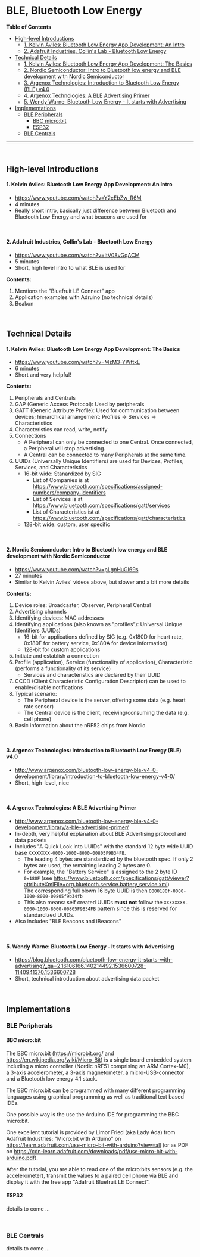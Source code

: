 # BLE, Bluetooth Low Energy

**Table of Contents**

- [High-level Introductions](#high-level-introductions)
    - [1. Kelvin Aviles: Bluetooth Low Energy App Development: An Intro](#1-kelvin-aviles-bluetooth-low-energy-app-development-an-intro)
    - [2. Adafruit Industries, Collin's Lab - Bluetooth Low Energy](#2-adafruit-industries-collins-lab---bluetooth-low-energy)
- [Technical Details](#technical-details)
    - [1. Kelvin Aviles: Bluetooth Low Energy App Development: The Basics](#1-kelvin-aviles-bluetooth-low-energy-app-development-the-basics)
    - [2. Nordic Semiconductor: Intro to Bluetooth low energy and BLE development with Nordic Semiconductor](#2-nordic-semiconductor-intro-to-bluetooth-low-energy-and-ble-development-with-nordic-semiconductor)
    - [3. Argenox Technologies: Introduction to Bluetooth Low Energy (BLE) v4.0](#3-argenox-technologies-introduction-to-bluetooth-low-energy-ble-v40)
    - [4. Argenox Technologies: A BLE Advertising Primer](#4-argenox-technologies-a-ble-advertising-primer)
    - [5. Wendy Warne: Bluetooth Low Energy - It starts with Advertising](#5-wendy-warne-bluetooth-low-energy---it-starts-with-advertising)
- [Implementations](#implementations)
  - [BLE Peripherals](#ble-peripherals)
    - [BBC micro:bit](#bbc-microbit)
    - [ESP32](#esp32)
  - [BLE Centrals](#ble-centrals)

<hr>

&nbsp;


## High-level Introductions

#### 1. Kelvin Aviles: Bluetooth Low Energy App Development: An Intro

* https://www.youtube.com/watch?v=Y2cEbZw_R6M
* 4 minutes
* Really short intro, basically just difference between Bluetooth and Bluetooth Low Energy and what beacons are used for

&nbsp;

#### 2. Adafruit Industries, Collin's Lab - Bluetooth Low Energy

* https://www.youtube.com/watch?v=ItV08vGqACM
* 5 minutes
* Short, high level intro to what BLE is used for 

**Contents:**
1. Mentions the "Bluefruit LE Connect" app
2. Application examples with Adruino (no technical details)
3. Beakon

&nbsp;


## Technical Details

#### 1. Kelvin Aviles: Bluetooth Low Energy App Development: The Basics
* https://www.youtube.com/watch?v=MzM3-YWftxE
* 6 minutes
* Short and very helpful!

**Contents:**
1. Peripherals and Centrals
2. GAP (Generic Access Protocol): Used by peripherals
3. GATT (Generic Attribute Profile): Used for communication between devices; hierarchical arrangement: Profiles -> Services -> Characteristics
4. Characteristics can read, write, notify
5. Connections
   * A Peripheral can only be connected to one Central. Once connected, a Peripheral will stop advertising.
   * A Central can be connected to many Peripherals at the same time.
6. UUIDs (Universally Unique Identifiers) are used for Devices, Profiles, Services, and Characteristics
   * 16-bit wide: Stanardized by SIG
     * List of Companies is at https://www.bluetooth.com/specifications/assigned-numbers/company-identifiers
     * List of Services is at https://www.bluetooth.com/specifications/gatt/services
     * List of Characteristics ist at https://www.bluetooth.com/specifications/gatt/characteristics
   * 128-bit wide: custom, user specific

&nbsp;


#### 2. Nordic Semiconductor: Intro to Bluetooth low energy and BLE development with Nordic Semiconductor

* https://www.youtube.com/watch?v=pLgnHuGI69s
* 27 minutes
* Similar to Kelvin Aviles' videos above, but slower and a bit more details

**Contents:**
1. Device roles: Broadcaster, Observer, Peripheral Central
2. Advertising channels
3. Identifying devices: MAC addresses
4. Identifying applications (also known as "profiles"): Universal Unique Identifiers (UUIDs)
   * 16-bit for applications defined by SIG (e.g. 0x180D for heart rate, 0x180F for battery service, 0x180A for device information)
   * 128-bit for custom applications
5. Initiate and establish a connection
6. Profile (application), Service (functionality of application), Characteristic (performs a functionality of its service)
   * Services and characteristics are declared by their UUID
7. CCCD (Client Characteristic Configuration Descriptor) can be used to enable/disable notifications
8. Typical scenario:
   * The Peripheral device is the server, offering some data (e.g. heart rate sensor)
   * The Central device is the client, receiving/consuming the data (e.g. cell phone)
9. Basic information about the nRF52 chips from Nordic

&nbsp;


#### 3. Argenox Technologies: Introduction to Bluetooth Low Energy (BLE) v4.0

* http://www.argenox.com/bluetooth-low-energy-ble-v4-0-development/library/introduction-to-bluetooth-low-energy-v4-0/
* Short, high-level, nice

&nbsp;


#### 4. Argenox Technologies: A BLE Advertising Primer

* http://www.argenox.com/bluetooth-low-energy-ble-v4-0-development/library/a-ble-advertising-primer/
* In-depth, very helpful explanation about BLE Advertising protocol and data packets
* Includes "A Quick Look into UUIDs" with the standard 12 byte wide UUID base `XXXXXXXX-0000-1000-8000-00805F9B34FB`.
  * The leading 4 bytes are standardized by the bluetooth spec. If only 2 bytes are used, the remaining leading 2 bytes are 0.
  * For example, the "Battery Service" is assigned to the 2 byte ID `0x180F` (see https://www.bluetooth.com/specifications/gatt/viewer?attributeXmlFile=org.bluetooth.service.battery_service.xml)<br>
    The corresponding full blown 16 byte UUID is then `0000180f-0000-1000-8000-00805f9b34fb`
  * This also means: self created UUIDs **must not** follow the `XXXXXXXX-0000-1000-8000-00805F9B34FB` pattern since this is reserved for standardized UUIDs.
* Also includes "BLE Beacons and iBeacons"

&nbsp;


#### 5. Wendy Warne: Bluetooth Low Energy - It starts with Advertising

* https://blog.bluetooth.com/bluetooth-low-energy-it-starts-with-advertising?_ga=2.16106166.140214492.1536600728-1140941370.1536600728
* Short, technical introduction about advertising data packet

&nbsp;


## Implementations

### BLE Peripherals

#### BBC micro:bit

The BBC micro:bit (https://microbit.org/ and https://en.wikipedia.org/wiki/Micro_Bit) is a single board embedded system including a micro controller (Nordic nRF51 comprising an ARM Cortex-M0), a 3-axis accelerometer, a 3-axis magnetometer, a micro-USB-connector and a Bluetooth low energy 4.1 stack.

The BBC micro:bit can be programmed with many different programming languages using graphical programming as well as traditional text based IDEs.

One possible way is the use the Arduino IDE for programming the BBC micro:bit.

One excellent tutorial is provided by  Limor Fried (aka Lady Ada) from Adafruit Industries: "Micro:bit with Arduino" on https://learn.adafruit.com/use-micro-bit-with-arduino?view=all (or as PDF on https://cdn-learn.adafruit.com/downloads/pdf/use-micro-bit-with-arduino.pdf).

After the tutorial, you are able to read one of the micro:bits sensors (e.g. the accelerometer), transmit the values to a paired cell phone via BLE and display it with the free app "Adafruit Bluefruit LE Connect".



#### ESP32

details to come ...

&nbsp;


### BLE Centrals

details to come ...
